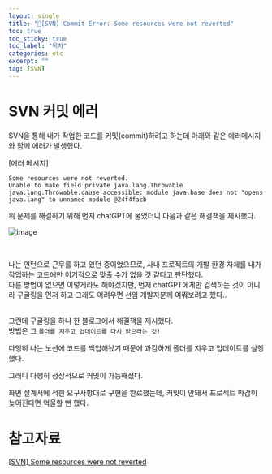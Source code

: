 ```yaml
---
layout: single
title: "📘[SVN] Commit Error: Some resources were not reverted"
toc: true
toc_sticky: true
toc_label: "목차"
categories: etc
excerpt: ""
tag: [SVN]
---
```


# SVN 커밋 에러
SVN을 통해 내가 작업한 코드를 커밋(commit)하려고 하는데 아래와 같은 에러메시지와 함께 에러가 발생했다.  

[에러 메시지]  
```
Some resources were not reverted.
Unable to make field private java.lang.Throwable java.lang.Throwable.cause accessible: module java.base does not "opens java.lang" to unnamed module @24f4facb
```  

위 문제를 해결하기 위해 먼저 chatGPT에 물었더니 다음과 같은 해결책을 제시했다.  

![image](https://github.com/hellojunho/hellojunho.github.io/assets/104587537/18126386-a967-4897-9efd-a6e28dbe73d2)  

<br>

나는 인턴으로 근무를 하고 있던 중이었으므로, 사내 프로젝트의 개발 환경 자체를 내가 작업하는 코드에만 이기적으로 맞출 수가 없을 것 같다고 판단했다.  
다른 방법이 없으면 이렇게라도 해야겠지만, 먼저 chatGPT에게만 검색하는 것이 아니라 구글링을 먼저 하고 그래도 어려우면 선임 개발자분께 여쭤보려고 했다..  
<br>

그런데 구글링을 하니 한 블로그에서 해결책을 제시했다.  
방법은 그 `폴더를 지우고 업데이트를 다시 받으라는 것!`  

다행히 나는 노션에 코드를 백업해놨기 때문에 과감하게 폴더를 지우고 업데이트를 실행했다.  

그러니 다행히 정상적으로 커밋이 가능해졌다.  

화면 설계서에 적힌 요구사항대로 구현을 완료했는데, 커밋이 안돼서 프로젝트 마감이 늦어진다면 억울할 뻔 했다.  

# 참고자료
[[SVN] Some resources were not reverted](https://blog.naver.com/marnet/80202947208)  